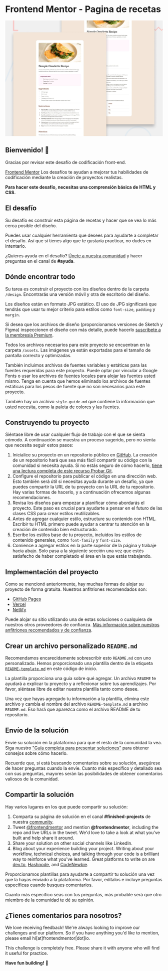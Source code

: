 # Frontend Mentor - Pagina de recetas

![Vista previa del diseño para el desafío de codificación de la página de recetas](./design/desktop-preview.jpg)

## Bienvenido! 👋

Gracias por revisar este desafío de codificación front-end.

[Frontend Mentor](https://www.frontendmentor.io) Los desafíos te ayudan a mejorar tus habilidades de codificación mediante la creación de proyectos realistas.

**Para hacer este desafío, necesitas una comprensión básica de HTML y CSS.**

## El desafío

Su desafío es construir esta página de recetas y hacer que se vea lo más cerca posible del diseño.

Puedes usar cualquier herramienta que desees para ayudarte a completar el desafío. Así que si tienes algo que te gustaría practicar, no dudes en intentarlo.

¿Quieres ayuda en el desafío? [Únete a nuestra comunidad](https://www.frontendmentor.io/community) y hacer preguntas en el canal de **#ayuda**.

## Dónde encontrar todo

Su tarea es construir el proyecto con los diseños dentro de la carpeta `/design`. Encontrarás una versión móvil y otra de escritorio del diseño. 

Los diseños están en formato JPG estático. El uso de JPG significará que tendrás que usar tu mejor criterio para estilos como `font-size`, `padding` y `margin`. 

Si desea que los archivos de diseño (proporcionamos versiones de Sketch y Figma) inspeccionen el diseño con más detalle, puede hacerlo [suscríbete a la membresía Premium](https://www.frontendmentor.io/pro).

Todos los archivos necesarios para este proyecto se encuentran en la carpeta `/assets`. Las imágenes ya están exportadas para el tamaño de pantalla correcto y optimizadas.

También incluimos archivos de fuentes variables y estáticas para las fuentes requeridas para este proyecto. Puede optar por vincular a Google Fonts o usar los archivos de fuentes locales para alojar las fuentes usted mismo. Tenga en cuenta que hemos eliminado los archivos de fuentes estáticas para los pesos de fuente que no son necesarios para este proyecto.

También hay un archivo `style-guide.md` que contiene la información que usted necesita, como la paleta de colores y las fuentes.

## Construyendo tu proyecto

Siéntase libre de usar cualquier flujo de trabajo con el que se sienta cómodo. A continuación se muestra un proceso sugerido, pero no sienta que necesita seguir estos pasos:

1. Inicialice su proyecto en un repositorio público en [GitHub](https://github.com/). La creación de un repositorio hará que sea más fácil compartir su código con la comunidad si necesita ayuda. Si no estás seguro de cómo hacerlo, [tiene una lectura completa de este recurso Probar Git](https://try.github.io/).
2. Configure el repositorio para publicar el código en una dirección web. Esto también será útil si necesitas ayuda durante un desafío, ya que puedes compartir la URL de tu proyecto con la URL de tu repositorio. Hay varias formas de hacerlo, y a continuación ofrecemos algunas recomendaciones.
3. Revisa los diseños para empezar a planificar cómo abordarás el proyecto. Este paso es crucial para ayudarte a pensar en el futuro de las clases CSS para crear estilos reutilizables.
4. Antes de agregar cualquier estilo, estructure su contenido con HTML. Escribir tu HTML primero puede ayudar a centrar tu atención en la creación de contenido bien estructurado.
5. Escribe los estilos base de tu proyecto, incluidos los estilos de contenido generales, como `font-family` y `font-size`.
6. Comience a agregar estilos en la parte superior de la página y trabaje hacia abajo. Solo pasa a la siguiente sección una vez que estés satisfecho de haber completado el área en la que estás trabajando.

## Implementación del proyecto

Como se mencionó anteriormente, hay muchas formas de alojar su proyecto de forma gratuita. Nuestros anfitriones recomendados son:

- [GitHub Pages](https://pages.github.com/)
- [Vercel](https://vercel.com/)
- [Netlify](https://www.netlify.com/)

Puede alojar su sitio utilizando una de estas soluciones o cualquiera de nuestros otros proveedores de confianza. [Más información sobre nuestros anfitriones recomendados y de confianza](https://medium.com/frontend-mentor/frontend-mentor-trusted-hosting-providers-bf000dfebe).

## Crear un archivo personalizado `README.md`

Recomendamos encarecidamente sobrescribir esto `README.md` con uno personalizado. Hemos proporcionado una plantilla dentro de la etiqueta [`README-template.md`](./README-template.md) en este código de inicio.

La plantilla proporciona una guía sobre qué agregar. Un archivo `README` te ayudará a explicar tu proyecto y a reflexionar sobre tus aprendizajes. Por favor, siéntase libre de editar nuestra plantilla tanto como desee.

Una vez que hayas agregado tu información a la plantilla, elimina este archivo y cambia el nombre del archivo `README-template.md` a archivo `README.md`. Eso hará que aparezca como el archivo README de tu repositorio.

## Envío de la solución

Envíe su solución en la plataforma para que el resto de la comunidad la vea. Siga nuestro ["Guía completa para presentar soluciones"](https://medium.com/frontend-mentor/a-complete-guide-to-submitting-solutions-on-frontend-mentor-ac6384162248) para obtener consejos sobre cómo hacerlo.

Recuerde que, si está buscando comentarios sobre su solución, asegúrese de hacer preguntas cuando la envíe. Cuanto más específico y detallado sea con sus preguntas, mayores serán las posibilidades de obtener comentarios valiosos de la comunidad.

## Compartir la solución

Hay varios lugares en los que puede compartir su solución:

1. Comparta su página de solución en el canal **#finished-projects** de nuestra [community](https://www.frontendmentor.io/community). 
2. Tweet [@frontendmentor](https://twitter.com/frontendmentor) and mention **@frontendmentor**, including the repo and live URLs in the tweet. We'd love to take a look at what you've built and help share it around.
3. Share your solution on other social channels like LinkedIn.
4. Blog about your experience building your project. Writing about your workflow, technical choices, and talking through your code is a brilliant way to reinforce what you've learned. Great platforms to write on are [dev.to](https://dev.to/), [Hashnode](https://hashnode.com/), and [CodeNewbie](https://community.codenewbie.org/).

Proporcionamos plantillas para ayudarte a compartir tu solución una vez que la hayas enviado a la plataforma. Por favor, edítalos e incluye preguntas específicas cuando busques comentarios.

Cuanto más específico seas con tus preguntas, más probable será que otro miembro de la comunidad te dé su opinión.

## ¿Tienes comentarios para nosotros?

We love receiving feedback! We're always looking to improve our challenges and our platform. So if you have anything you'd like to mention, please email hi[at]frontendmentor[dot]io.

This challenge is completely free. Please share it with anyone who will find it useful for practice.

**Have fun building!** 🚀
